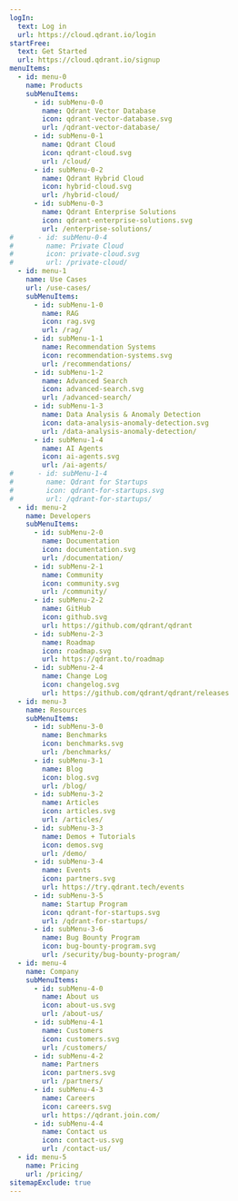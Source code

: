 ```yaml
---
logIn:
  text: Log in
  url: https://cloud.qdrant.io/login
startFree:
  text: Get Started
  url: https://cloud.qdrant.io/signup
menuItems:
  - id: menu-0
    name: Products
    subMenuItems:
      - id: subMenu-0-0
        name: Qdrant Vector Database
        icon: qdrant-vector-database.svg
        url: /qdrant-vector-database/
      - id: subMenu-0-1
        name: Qdrant Cloud
        icon: qdrant-cloud.svg
        url: /cloud/
      - id: subMenu-0-2
        name: Qdrant Hybrid Cloud
        icon: hybrid-cloud.svg
        url: /hybrid-cloud/
      - id: subMenu-0-3
        name: Qdrant Enterprise Solutions
        icon: qdrant-enterprise-solutions.svg
        url: /enterprise-solutions/
#      - id: subMenu-0-4
#        name: Private Cloud
#        icon: private-cloud.svg
#        url: /private-cloud/
  - id: menu-1
    name: Use Cases
    url: /use-cases/
    subMenuItems:
      - id: subMenu-1-0
        name: RAG
        icon: rag.svg
        url: /rag/
      - id: subMenu-1-1
        name: Recommendation Systems
        icon: recommendation-systems.svg
        url: /recommendations/
      - id: subMenu-1-2
        name: Advanced Search
        icon: advanced-search.svg
        url: /advanced-search/
      - id: subMenu-1-3
        name: Data Analysis & Anomaly Detection
        icon: data-analysis-anomaly-detection.svg
        url: /data-analysis-anomaly-detection/
      - id: subMenu-1-4
        name: AI Agents
        icon: ai-agents.svg
        url: /ai-agents/
#      - id: subMenu-1-4
#        name: Qdrant for Startups
#        icon: qdrant-for-startups.svg
#        url: /qdrant-for-startups/
  - id: menu-2
    name: Developers
    subMenuItems:
      - id: subMenu-2-0
        name: Documentation
        icon: documentation.svg
        url: /documentation/
      - id: subMenu-2-1
        name: Community
        icon: community.svg
        url: /community/
      - id: subMenu-2-2
        name: GitHub
        icon: github.svg
        url: https://github.com/qdrant/qdrant
      - id: subMenu-2-3
        name: Roadmap
        icon: roadmap.svg
        url: https://qdrant.to/roadmap
      - id: subMenu-2-4
        name: Change Log
        icon: changelog.svg
        url: https://github.com/qdrant/qdrant/releases
  - id: menu-3
    name: Resources
    subMenuItems:
      - id: subMenu-3-0
        name: Benchmarks
        icon: benchmarks.svg
        url: /benchmarks/
      - id: subMenu-3-1
        name: Blog
        icon: blog.svg
        url: /blog/
      - id: subMenu-3-2
        name: Articles
        icon: articles.svg
        url: /articles/
      - id: subMenu-3-3
        name: Demos + Tutorials
        icon: demos.svg
        url: /demo/
      - id: subMenu-3-4
        name: Events
        icon: partners.svg
        url: https://try.qdrant.tech/events
      - id: subMenu-3-5
        name: Startup Program
        icon: qdrant-for-startups.svg
        url: /qdrant-for-startups/
      - id: subMenu-3-6
        name: Bug Bounty Program
        icon: bug-bounty-program.svg
        url: /security/bug-bounty-program/
  - id: menu-4
    name: Company
    subMenuItems:
      - id: subMenu-4-0
        name: About us
        icon: about-us.svg
        url: /about-us/
      - id: subMenu-4-1
        name: Customers
        icon: customers.svg
        url: /customers/
      - id: subMenu-4-2
        name: Partners
        icon: partners.svg
        url: /partners/
      - id: subMenu-4-3
        name: Careers
        icon: careers.svg
        url: https://qdrant.join.com/
      - id: subMenu-4-4
        name: Contact us
        icon: contact-us.svg
        url: /contact-us/
  - id: menu-5
    name: Pricing
    url: /pricing/
sitemapExclude: true
---
```

